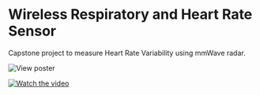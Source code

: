 # Wireless Respiratory and Heart Rate Sensor
Capstone project to measure Heart Rate Variability using mmWave radar.

![View poster](poster.png?raw=true "Poster")

[![Watch the video](https://img.youtube.com/vi/qHNLQrUQSfQ/maxresdefault.jpg)](https://youtu.be/qHNLQrUQSfQ)
